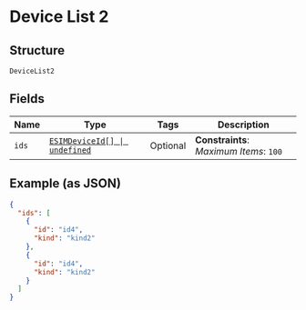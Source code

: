 
# Device List 2

## Structure

`DeviceList2`

## Fields

| Name | Type | Tags | Description |
|  --- | --- | --- | --- |
| `ids` | [`ESIMDeviceId[] \| undefined`](../../doc/models/esim-device-id.md) | Optional | **Constraints**: *Maximum Items*: `100` |

## Example (as JSON)

```json
{
  "ids": [
    {
      "id": "id4",
      "kind": "kind2"
    },
    {
      "id": "id4",
      "kind": "kind2"
    }
  ]
}
```

